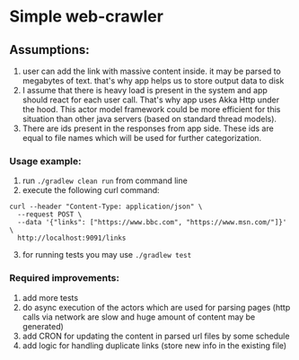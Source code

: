 # Simple web-crawler

## Assumptions:
1) user can add the link with massive content inside. it may be parsed to megabytes of text. 
   that's why app helps us to store output data to disk
2) I assume that there is heavy load is present in the system and app should react for each user call. 
   That's why app uses Akka Http under the hood. This actor model framework could be more efficient 
   for this situation than other java servers (based on standard thread models).
3) There are ids present in the responses from app side. These ids are equal to file names which 
   will be used for further categorization. 

### Usage example:
1) run `./gradlew clean run` from command line
2) execute the following curl command: 
```
curl --header "Content-Type: application/json" \
  --request POST \
  --data '{"links": ["https://www.bbc.com", "https://www.msn.com/"]}' \
  http://localhost:9091/links
```
3) for running tests you may use `./gradlew test` 

### Required improvements:
1) add more tests
2) do async execution of the actors which are used for parsing pages (http calls via network are slow 
and huge amount of content may be generated)
3) add CRON for updating the content in parsed url files by some schedule
4) add logic for handling duplicate links (store new info in the existing file)

